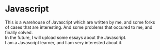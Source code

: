 # Javascript
This is a warehouse of Javascript which are written by me, and some forks of cases that are interesting. And some problems that occured to me, and finally solved.</br>
In the future, I will upload some essays about the Javascript.</br>
I am a Javascript learner, and I am very interested about it.
